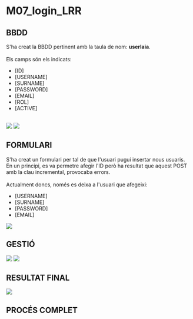 # M07_login_LRR

## BBDD

S'ha creat la BBDD pertinent amb la taula de nom: **userlaia**. 
<br><br>
Els camps són els indicats: 
* [ID]
* [USERNAME]
* [SURNAME]
* [PASSWORD]
* [EMAIL]
* [ROL]
* [ACTIVE]
<br>
<img src="https://i.imgur.com/ITzvFk2.png">
<img src="https://i.imgur.com/vPmXqob.png">

## FORMULARI

S'ha creat un formulari per tal de que l'usuari pugui insertar nous usuaris. En un principi, es va permetre afegir l'ID però ha resultat que aquest POST amb la clau incremental, provocaba errors. 
<br><br>
Actualment doncs, només es deixa a l'usuari que afegeixi:
* [USERNAME]
* [SURNAME]
* [PASSWORD]
* [EMAIL]
<img src="https://i.imgur.com/KX8JoeI.png">

## GESTIÓ

<img src="https://i.imgur.com/kFrq7Ac.png">
<img src="https://i.imgur.com/uMIpIoE.png">

## RESULTAT FINAL

<img src="https://i.imgur.com/uBr3pX8.png">


## PROCÉS COMPLET

